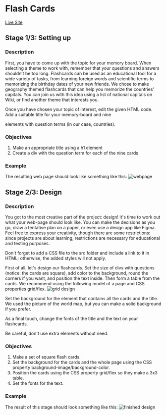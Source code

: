 # Flash Cards

[Live Site](https://carlokruger.github.io/flashcards/)

## Stage 1/3: Setting up
### Description
First, you have to come up with the topic for your memory board. When selecting a theme to work with, remember that your questions and answers shouldn’t be too long. Flashcards can be used as an educational tool for a wide variety of tasks, from learning foreign words and scientific terms to memorizing the birthday dates of your new friends. We chose to make geography themed flashcards that can help you memorize the countries' capitals. You can join us with this idea using a list of national capitals on Wiki, or find another theme that interests you.

Once you have chosen your topic of interest, edit the given HTML code. Add a suitable title for your memory-board and nine <div> elements with question terms (in our case, countries).

### Objectives
1. Make an appropriate title using a h1 element
2. Create a div with the question term for each of the nine cards

### Example
The resulting web page should look like something like this:
![webpage](https://ucarecdn.com/96deadba-f61a-4d6d-b3a5-b48a3bb376cc/)

## Stage 2/3: Design
### Description
You got to the most creative part of the project: design! It's time to work out what your web-page should look like. You can make the decisions as you go, draw a tentative plan on a paper, or even use a design app like Figma. Feel free to express your creativity, though there are some restrictions: since projects are about learning, restrictions are necessary for educational and testing purposes.

Don't forget to add a CSS file to the src folder and include a link to it in HTML; otherwise, the added styles will not apply.

First of all, let's design our flashcards. Set the size of divs with questions (notice: the cards are square), add color to the background, round the corners if you want, and position the text inside. Then form a table from the cards. We recommend using the following model of a page and CSS properties grid/flex.
![grid design](https://ucarecdn.com/0ebb6172-7cbd-4433-a840-bc2b9bb2650f/)


Set the background for the element that contains all the cards and the title. We used the picture of the world map, but you can make a solid background if you prefer.

As a final touch, change the fonts of the title and the text on your flashcards.

Be careful, don't use extra elements without need.

### Objectives
1. Make a set of square flash cards.
2. Set the background for the cards and the whole page using the CSS property background-image/background-color.
3. Position the cards using the CSS property grid/flex so they make a 3x3 table.
4. Set the fonts for the text.

### Example
The result of this stage should look something like this:
![finished design](https://ucarecdn.com/693b0b58-fdad-4cee-91fb-8b632a75d082/)

